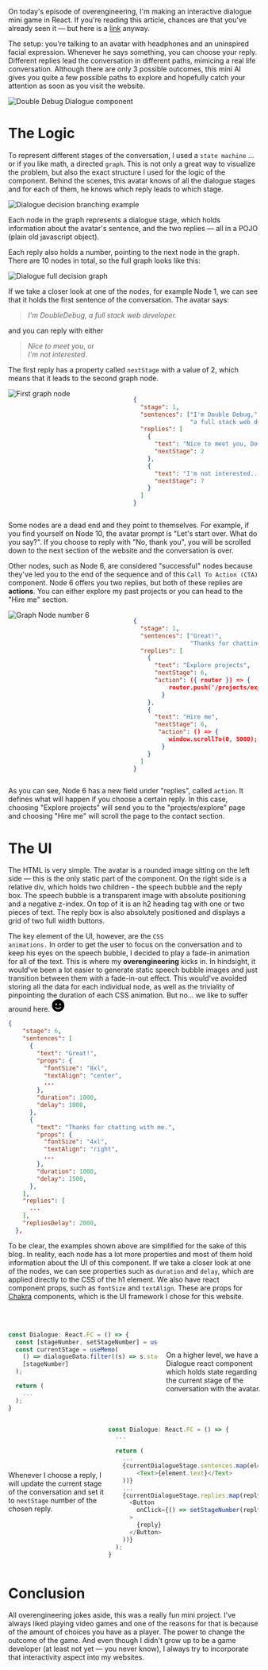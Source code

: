 On today's episode of overengineering, I'm making an interactive dialogue mini game in React. If you're reading this article, chances are that you've already seen it — but here is a [link](/) anyway.

The setup: you're talking to an avatar with headphones and an uninspired facial expression. Whenever he says something, you can choose your reply. Different replies lead the conversation in different paths, mimicing a real life conversation. Although there are only 3 possible outcomes, this mini AI gives you quite a few possible paths to explore and hopefully catch your attention as soon as you visit the website.

<img src="https://i.imgur.com/m7iyWz8.png" alt="Double Debug Dialogue component" style="aspect-ratio: 1093 / 739;" />

# The Logic

To represent different stages of the conversation, I used a <code>state machine</code> ... or if you like math, a directed <code>graph</code>. This is not only a great way to visualize the problem, but also the exact structure I used for the logic of the component. Behind the scenes, this avatar knows of all the dialogue stages and for each of them, he knows which reply leads to which stage.

![Dialogue decision branching example](https://i.imgur.com/FDnQaqB.png)

Each node in the graph represents a dialogue stage, which holds information about the avatar's sentence, and the two replies — all in a POJO (plain old javascript object).

Each reply also holds a number, pointing to the next node in the graph. There are 10 nodes in total, so the full graph looks like this:

![Dialogue full decision graph](https://i.imgur.com/S0EtLN2.png)

If we take a closer look at one of the nodes, for example Node 1, we can see that it holds the first sentence of the conversation. The avatar says:

> _I'm DoubleDebug, a full stack web developer._

and you can reply with either

> _Nice to meet you_, or<br />_I'm not interested_.

The first reply has a property called <code>nextStage</code> with a value of 2, which means that it leads to the second graph node.

<div style="display: grid; grid-template-columns: 50% 50%; width: 100%; justify-content: center">
    <img src="https://i.imgur.com/FbLEliC.png" alt="First graph node" />
    
```json
{
  "stage": 1,
  "sentences": ["I'm Double Debug,",
                "a full stack web developer."],
  "replies": [
    {
      "text": "Nice to meet you, Double Debug!",
      "nextStage": 2
    },
    {
      "text": "I'm not interested...",
      "nextStage": 7
    }
  ]
}
```

</div>

Some nodes are a dead end and they point to themselves. For example, if you find yourself on Node 10, the avatar prompt is "Let's start over. What do you say?". If you choose to reply with "No, thank you", you will be scrolled down to the next section of the website and the conversation is over.

Other nodes, such as Node 6, are considered "successful" nodes because they've led you to the end of the sequence and of this <code>Call To Action (CTA)</code> component. Node 6 offers you two replies, but both of these replies are **actions**. You can either explore my past projects or you can head to the "Hire me" section.

<div style="display: grid; grid-template-columns: 50% 50%; width: 100%; justify-content: center">
    <img src="https://i.imgur.com/yWAIIru.png" alt="Graph Node number 6" />
    
```json
{
  "stage": 1,
  "sentences": ["Great!",
                "Thanks for chatting with me."],
  "replies": [
    {
      "text": "Explore projects",
      "nextStage": 6,
      "action": ({ router }) => {
          router.push('/projects/explore');
        }
    },
    {
      "text": "Hire me",
      "nextStage": 6,
       "action": () => {
          window.scrollTo(0, 5000);
        }
    }
  ]
}
```

</div>

As you can see, Node 6 has a new field under "replies", called <code>action</code>. It defines what will happen if you choose a certain reply. In this case, choosing "Explore projects" will send you to the "projects/explore" page and choosing "Hire me" will scroll the page to the contact section.

# The UI

The HTML is very simple. The avatar is a rounded image sitting on the left side — this is the only static part of the component. On the right side is a relative div, which holds two children - the speech bubble and the reply box. The speech bubble is a transparent image with absolute positioning and a negative z-index. On top of it is an h2 heading tag with one or two pieces of text. The reply box is also absolutely positioned and displays a grid of two full width buttons.

The key element of the UI, however, are the <code>CSS animations.</code> In order to get the user to focus on the conversation and to keep his eyes on the speech bubble, I decided to play a fade-in animation for all of the text. This is where my **overengineering** kicks in. In hindsight, it would've been a lot easier to generate static speech bubble images and just transition between them with a fade-in-out effect. This would've avoided storing all the data for each individual node, as well as the triviality of pinpointing the duration of each CSS animation. But no... we like to suffer around here. <span><svg xmlns="http://www.w3.org/2000/svg" style="display: inline; width: 25px; height: 25px" viewBox="0 0 512 512"><!--! Font Awesome Pro 6.1.1 by @fontawesome - https://fontawesome.com License - https://fontawesome.com/license (Commercial License) Copyright 2022 Fonticons, Inc. --><path d="M0 256C0 114.6 114.6 0 256 0C397.4 0 512 114.6 512 256C512 397.4 397.4 512 256 512C114.6 512 0 397.4 0 256zM164.1 325.5C158.3 318.8 148.2 318.1 141.5 323.9C134.8 329.7 134.1 339.8 139.9 346.5C162.1 372.1 200.9 400 255.1 400C311.1 400 349.8 372.1 372.1 346.5C377.9 339.8 377.2 329.7 370.5 323.9C363.8 318.1 353.7 318.8 347.9 325.5C329.9 346.2 299.4 368 255.1 368C212.6 368 182 346.2 164.1 325.5H164.1zM176.4 176C158.7 176 144.4 190.3 144.4 208C144.4 225.7 158.7 240 176.4 240C194 240 208.4 225.7 208.4 208C208.4 190.3 194 176 176.4 176zM336.4 240C354 240 368.4 225.7 368.4 208C368.4 190.3 354 176 336.4 176C318.7 176 304.4 190.3 304.4 208C304.4 225.7 318.7 240 336.4 240z"/></svg></span>

```json
{
    "stage": 6,
    "sentences": [
      {
        "text": "Great!",
        "props": {
          "fontSize": "8xl",
          "textAlign": "center",
          ...
        },
        "duration": 1000,
        "delay": 1000,
      },
      {
        "text": "Thanks for chatting with me.",
        "props": {
          "fontSize": "4xl",
          "textAlign": "right",
          ...
        },
        "duration": 1000,
        "delay": 1500,
      },
    ],
    "replies": [
      ...
    ],
    "repliesDelay": 2000,
  },
```

To be clear, the examples shown above are simplified for the sake of this blog. In reality, each node has a lot more properties and most of them hold information about the UI of this component. If we take a closer look at one of the nodes, we can see properties such as <code>duration</code> and <code>delay</code>, which are applied directly to the CSS of the h1 element. We also have react component props, such as <code>fontSize</code> and <code>textAlign</code>. These are props for [Chakra](https://chakra-ui.com) components, which is the UI framework I chose for this website.

<br />
<br />

<div style="display: grid; grid-template-columns: 60% 40%; width: 100%; column-gap: 1rem; align-items: center;">

```ts
const Dialogue: React.FC = () => {
  const [stageNumber, setStageNumber] = useState<number>(1);
  const currentStage = useMemo(
    () => dialogueData.filter((s) => s.stage === stageNumber)[0],
    [stageNumber]
  );

  return (
    ...
  );
}
```

On a higher level, we have a Dialogue react component which holds state regarding the current stage of the conversation with the avatar.

</div>

<div style="display: grid; grid-template-columns: 40% 60%; width: 100%; align-items: center;">

Whenever I choose a reply, I will update the current stage of the conversation and set it to <code>nextStage</code> number of the chosen reply.

```js
const Dialogue: React.FC = () => {
  ...

  return (
    ...
    {currentDialogueStage.sentences.map(element => (
        <Text>{element.text}</Text>
    ))}
    ...
    {currentDialogueStage.replies.map(reply => (
      <Button
        onClick={() => setStageNumber(reply.nextStage)}
      >
        {reply}
      </Button>
    ))}
  );
}
```

</div>

# Conclusion

All overengineering jokes aside, this was a really fun mini project. I've always liked playing video games and one of the reasons for that is because of the amount of choices you have as a player. The power to change the outcome of the game. And even though I didn't grow up to be a game developer (at least not yet — you never know), I always try to incorporate that interactivity aspect into my websites.
